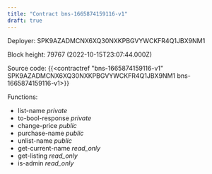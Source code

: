 ```yaml
---
title: "Contract bns-1665874159116-v1"
draft: true
---
```

Deployer: SPK9AZADMCNX6XQ30NXKPBGVYWCKFR4Q1JBX9NM1


 



Block height: 79767 (2022-10-15T23:07:44.000Z)

Source code: {{<contractref "bns-1665874159116-v1" SPK9AZADMCNX6XQ30NXKPBGVYWCKFR4Q1JBX9NM1 bns-1665874159116-v1>}}

Functions:

* list-name _private_
* to-bool-response _private_
* change-price _public_
* purchase-name _public_
* unlist-name _public_
* get-current-name _read_only_
* get-listing _read_only_
* is-admin _read_only_

